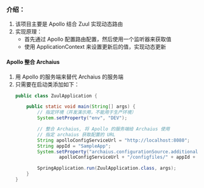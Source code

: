 ### 介绍：
1. 该项目主要是 Apollo 结合 Zuul 实现动态路由
2. 实现原理：
    - 首先通过 Apollo 配置路由配置，然后使用一个监听器来获取值
    - 使用 ApplicationContext 来设置更新后的值，实现动态更新
#### Apollo 整合 Archaius
1. 用 Apollo 的服务端来替代 Archaius 的服务端
2. 只需要在启动类添加如下：
    ```java
    public class ZuulApplication {
    
        public static void main(String[] args) {
            // 指定环境（开发演示用，不能用于生产环境）
            System.setProperty("env", "DEV");
    
            // 整合 Archaius, 将 Apollo 的服务端给 Archaius 使用
            // 指定 archaius 获取配置的 URL
            String apolloConfigServiceUrl = "http://localhost:8080";
            String appId = "SampleApp";
            System.setProperty("archaius.configurationSource.additionalUrls",
                    apolloConfigServiceUrl + "/configfiles/" + appId + "/default/application");
    
            SpringApplication.run(ZuulApplication.class, args);
        }
    }
    ```